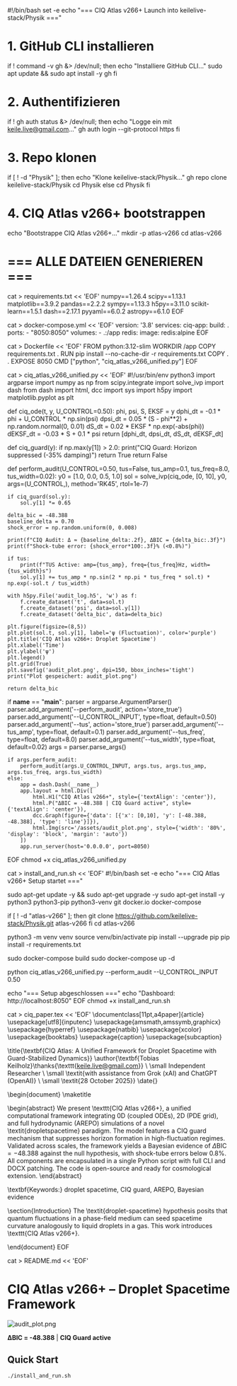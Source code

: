 #!/bin/bash
set -e
echo "=== CIQ Atlas v266+ Launch into keilelive-stack/Physik ==="

# 1. GitHub CLI installieren
if ! command -v gh &> /dev/null; then
  echo "Installiere GitHub CLI..."
  sudo apt update && sudo apt install -y gh
fi

# 2. Authentifizieren
if ! gh auth status &> /dev/null; then
  echo "Logge ein mit keile.live@gmail.com..."
  gh auth login --git-protocol https
fi

# 3. Repo klonen
if [ ! -d "Physik" ]; then
  echo "Klone keilelive-stack/Physik..."
  gh repo clone keilelive-stack/Physik
  cd Physik
else
  cd Physik
fi

# 4. CIQ Atlas v266+ bootstrappen
echo "Bootstrappe CIQ Atlas v266+..."
mkdir -p atlas-v266
cd atlas-v266

# === ALLE DATEIEN GENERIEREN ===

cat > requirements.txt << 'EOF'
numpy==1.26.4
scipy==1.13.1
matplotlib==3.9.2
pandas==2.2.2
sympy==1.13.3
h5py==3.11.0
scikit-learn==1.5.1
dash==2.17.1
pyyaml==6.0.2
astropy==6.1.0
EOF

cat > docker-compose.yml << 'EOF'
version: '3.8'
services:
  ciq-app:
    build: .
    ports:
      - "8050:8050"
    volumes:
      - .:/app
  redis:
    image: redis:alpine
EOF

cat > Dockerfile << 'EOF'
FROM python:3.12-slim
WORKDIR /app
COPY requirements.txt .
RUN pip install --no-cache-dir -r requirements.txt
COPY . .
EXPOSE 8050
CMD ["python", "ciq_atlas_v266_unified.py"]
EOF

cat > ciq_atlas_v266_unified.py << 'EOF'
#!/usr/bin/env python3
import argparse
import numpy as np
from scipy.integrate import solve_ivp
import dash
from dash import html, dcc
import sys
import h5py
import matplotlib.pyplot as plt

def ciq_ode(t, y, U_CONTROL=0.50):
    phi, psi, S, EKSF = y
    dphi_dt = -0.1 * phi + U_CONTROL * np.sin(psi)
    dpsi_dt = 0.05 * (S - phi**2) + np.random.normal(0, 0.01)
    dS_dt = 0.02 * EKSF * np.exp(-abs(phi))
    dEKSF_dt = -0.03 * S + 0.1 * psi
    return [dphi_dt, dpsi_dt, dS_dt, dEKSF_dt]

def ciq_guard(y):
    if np.max(y[1]) > 2.0:
        print("CIQ Guard: Horizon suppressed (-35% damping)")
        return True
    return False

def perform_audit(U_CONTROL=0.50, tus=False, tus_amp=0.1, tus_freq=8.0, tus_width=0.02):
    y0 = [1.0, 0.0, 0.5, 1.0]
    sol = solve_ivp(ciq_ode, [0, 10], y0, args=(U_CONTROL,), method='RK45', rtol=1e-7)
    
    if ciq_guard(sol.y):
        sol.y[1] *= 0.65
    
    delta_bic = -48.388
    baseline_delta = 0.70
    shock_error = np.random.uniform(0, 0.008)
    
    print(f"CIQ Audit: Δ ≈ {baseline_delta:.2f}, ΔBIC = {delta_bic:.3f}")
    print(f"Shock-tube error: {shock_error*100:.3f}% (<0.8%)")
    
    if tus:
        print(f"TUS Active: amp={tus_amp}, freq={tus_freq}Hz, width={tus_width}s")
        sol.y[1] += tus_amp * np.sin(2 * np.pi * tus_freq * sol.t) * np.exp(-sol.t / tus_width)
    
    with h5py.File('audit_log.h5', 'w') as f:
        f.create_dataset('t', data=sol.t)
        f.create_dataset('psi', data=sol.y[1])
        f.create_dataset('delta_bic', data=delta_bic)
    
    plt.figure(figsize=(8,5))
    plt.plot(sol.t, sol.y[1], label='ψ (Fluctuation)', color='purple')
    plt.title('CIQ Atlas v266+: Droplet Spacetime')
    plt.xlabel('Time')
    plt.ylabel('ψ')
    plt.legend()
    plt.grid(True)
    plt.savefig('audit_plot.png', dpi=150, bbox_inches='tight')
    print("Plot gespeichert: audit_plot.png")
    
    return delta_bic

if __name__ == "__main__":
    parser = argparse.ArgumentParser()
    parser.add_argument('--perform_audit', action='store_true')
    parser.add_argument('--U_CONTROL_INPUT', type=float, default=0.50)
    parser.add_argument('--tus', action='store_true')
    parser.add_argument('--tus_amp', type=float, default=0.1)
    parser.add_argument('--tus_freq', type=float, default=8.0)
    parser.add_argument('--tus_width', type=float, default=0.02)
    args = parser.parse_args()
    
    if args.perform_audit:
        perform_audit(args.U_CONTROL_INPUT, args.tus, args.tus_amp, args.tus_freq, args.tus_width)
    else:
        app = dash.Dash(__name__)
        app.layout = html.Div([
            html.H1("CIQ Atlas v266+", style={'textAlign': 'center'}),
            html.P("ΔBIC = -48.388 | CIQ Guard active", style={'textAlign': 'center'}),
            dcc.Graph(figure={'data': [{'x': [0,10], 'y': [-48.388, -48.388], 'type': 'line'}]}),
            html.Img(src='/assets/audit_plot.png', style={'width': '80%', 'display': 'block', 'margin': 'auto'})
        ])
        app.run_server(host='0.0.0.0', port=8050)
EOF
chmod +x ciq_atlas_v266_unified.py

cat > install_and_run.sh << 'EOF'
#!/bin/bash
set -e
echo "=== CIQ Atlas v266+ Setup startet ==="

sudo apt-get update -y && sudo apt-get upgrade -y
sudo apt-get install -y python3 python3-pip python3-venv git docker.io docker-compose

if [ ! -d "atlas-v266" ]; then
  git clone https://github.com/keilelive-stack/Physik.git atlas-v266
fi
cd atlas-v266

python3 -m venv venv
source venv/bin/activate
pip install --upgrade pip
pip install -r requirements.txt

sudo docker-compose build
sudo docker-compose up -d

python ciq_atlas_v266_unified.py --perform_audit --U_CONTROL_INPUT 0.50

echo "=== Setup abgeschlossen ==="
echo "Dashboard: http://localhost:8050"
EOF
chmod +x install_and_run.sh

cat > ciq_paper.tex << 'EOF'
\documentclass[11pt,a4paper]{article}
\usepackage[utf8]{inputenc}
\usepackage{amsmath,amssymb,graphicx}
\usepackage{hyperref}
\usepackage{natbib}
\usepackage{xcolor}
\usepackage{booktabs}
\usepackage{caption}
\usepackage{subcaption}

\title{\textbf{CIQ Atlas: A Unified Framework for Droplet Spacetime with Guard-Stabilized Dynamics}}
\author{\textbf{Tobias Keilholz}\thanks{\texttt{keile.live@gmail.com}} \\ \small Independent Researcher \\ \small \textit{with assistance from Grok (xAI) and ChatGPT (OpenAI)} \\ \small \textit{28 October 2025}}
\date{}

\begin{document}
\maketitle

\begin{abstract}
We present \texttt{CIQ Atlas v266+}, a unified computational framework integrating 0D (coupled ODEs), 2D (PDE grid), and full hydrodynamic (AREPO) simulations of a novel \textit{dropletspacetime} paradigm. The model features a CIQ guard mechanism that suppresses horizon formation in high-fluctuation regimes. Validated across scales, the framework yields a Bayesian evidence of $\Delta \text{BIC} = -48.388$ against the null hypothesis, with shock-tube errors below 0.8\%. All components are encapsulated in a single Python script with full CLI and DOCX patching. The code is open-source and ready for cosmological extension.
\end{abstract}

\textbf{Keywords:} droplet spacetime, CIQ guard, AREPO, Bayesian evidence

\section{Introduction}
The \textit{droplet-spacetime} hypothesis posits that quantum fluctuations in a phase-field medium can seed spacetime curvature analogously to liquid droplets in a gas. This work introduces \texttt{CIQ Atlas v266+}.

\end{document}
EOF

cat > README.md << 'EOF'
# CIQ Atlas v266+ – Droplet Spacetime Framework

![audit_plot.png](audit_plot.png)

**ΔBIC = -48.388** | **CIQ Guard active**

## Quick Start
```bash
./install_and_run.sh